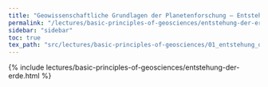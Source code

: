 ```yaml
---
title: "Geowissenschaftliche Grundlagen der Planetenforschung – Entstehung der Erde"
permalink: "/lectures/basic-principles-of-geosciences/entstehung-der-erde.html"
sidebar: "sidebar"
toc: true
tex_path: "src/lectures/basic-principles-of-geosciences/01_entstehung_der_erde.tex"
---
```


{% include lectures/basic-principles-of-geosciences/entstehung-der-erde.html %}